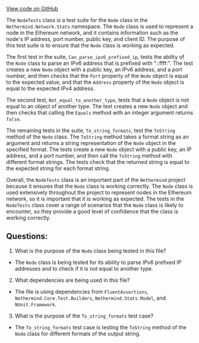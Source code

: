 [View code on GitHub](https://github.com/nethermindeth/nethermind/Nethermind.Network.Test/Stats/NodeTests.cs)

The `NodeTests` class is a test suite for the `Node` class in the `Nethermind.Network.Stats` namespace. The `Node` class is used to represent a node in the Ethereum network, and it contains information such as the node's IP address, port number, public key, and client ID. The purpose of this test suite is to ensure that the `Node` class is working as expected.

The first test in the suite, `Can_parse_ipv6_prefixed_ip`, tests the ability of the `Node` class to parse an IPv6 address that is prefixed with "::ffff:". The test creates a new `Node` object with a public key, an IPv6 address, and a port number, and then checks that the `Port` property of the `Node` object is equal to the expected value, and that the `Address` property of the `Node` object is equal to the expected IPv4 address.

The second test, `Not_equal_to_another_type`, tests that a `Node` object is not equal to an object of another type. The test creates a new `Node` object and then checks that calling the `Equals` method with an integer argument returns `false`.

The remaining tests in the suite, `To_string_formats`, test the `ToString` method of the `Node` class. The `ToString` method takes a format string as an argument and returns a string representation of the `Node` object in the specified format. The tests create a new `Node` object with a public key, an IP address, and a port number, and then call the `ToString` method with different format strings. The tests check that the returned string is equal to the expected string for each format string.

Overall, the `NodeTests` class is an important part of the `Nethermind` project because it ensures that the `Node` class is working correctly. The `Node` class is used extensively throughout the project to represent nodes in the Ethereum network, so it is important that it is working as expected. The tests in the `NodeTests` class cover a range of scenarios that the `Node` class is likely to encounter, so they provide a good level of confidence that the class is working correctly.
## Questions: 
 1. What is the purpose of the `Node` class being tested in this file?
- The `Node` class is being tested for its ability to parse IPv6 prefixed IP addresses and to check if it is not equal to another type.

2. What dependencies are being used in this file?
- The file is using dependencies from `FluentAssertions`, `Nethermind.Core.Test.Builders`, `Nethermind.Stats.Model`, and `NUnit.Framework`.

3. What is the purpose of the `To_string_formats` test case?
- The `To_string_formats` test case is testing the `ToString` method of the `Node` class for different formats of the output string.
